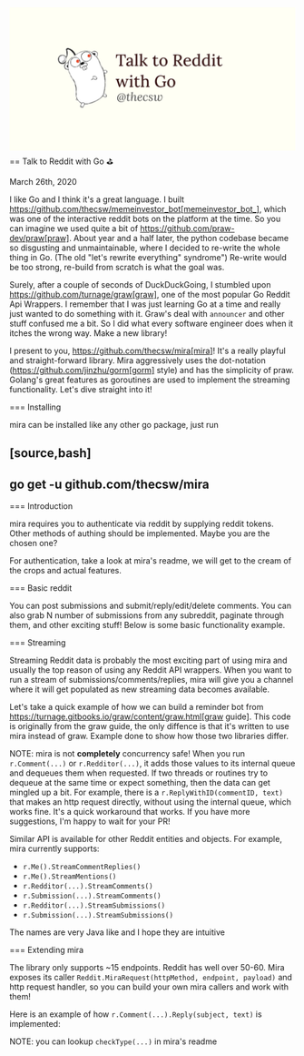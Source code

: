 ![preview](./preview.png)
== Talk to Reddit with Go ⛳

March 26th, 2020

I like Go and I think it's a great language. I built
https://github.com/thecsw/memeinvestor_bot[memeinvestor_bot_], which was
one of the interactive reddit bots on the platform at the time. So you
can imagine we used quite a bit of
https://github.com/praw-dev/praw[praw]. About year and a half later, the
python codebase became so disgusting and unmaintainable, where I decided
to re-write the whole thing in Go. (The old "let's rewrite everything"
syndrome") Re-write would be too strong, re-build from scratch is what
the goal was.

Surely, after a couple of seconds of DuckDuckGoing, I stumbled upon
https://github.com/turnage/graw[graw], one of the most popular Go Reddit
Api Wrappers. I remember that I was just learning Go at a time and
really just wanted to do something with it. Graw's deal with `announcer`
and other stuff confused me a bit. So I did what every software engineer
does when it itches the wrong way. Make a new library!

I present to you, https://github.com/thecsw/mira[mira]! It's a really
playful and straight-forward library. Mira aggressively uses the
dot-notation (https://github.com/jinzhu/gorm[gorm] style) and has the
simplicity of praw. Golang's great features as goroutines are used to
implement the streaming functionality. Let's dive straight into it!

=== Installing

mira can be installed like any other go package, just run

[source,bash]
----
go get -u github.com/thecsw/mira
----

=== Introduction

mira requires you to authenticate via reddit by supplying reddit tokens.
Other methods of authing should be implemented. Maybe you are the chosen
one?

For authentication, take a look at mira's readme, we will get to the
cream of the crops and actual features.

=== Basic reddit

You can post submissions and submit/reply/edit/delete comments. You can
also grab N number of submissions from any subreddit, paginate through
them, and other exciting stuff! Below is some basic functionality
example.

<script src="https://gist.github.com/thecsw/c8bd97b96c892734eca1f945a049b834.js"></script>

=== Streaming

Streaming Reddit data is probably the most exciting part of using mira
and usually the top reason of using any Reddit API wrappers. When you
want to run a stream of submissions/comments/replies, mira will give you
a channel where it will get populated as new streaming data becomes
available.

Let's take a quick example of how we can build a reminder bot from
https://turnage.gitbooks.io/graw/content/graw.html[graw guide]. This
code is originally from the graw guide, the only diffence is that it's
written to use mira instead of graw. Example done to show how those two
libraries differ.

<script src="https://gist.github.com/thecsw/e2e3d2b558f943fb3f5047ed4979282d.js"></script>

NOTE: mira is not **completely** concurrency safe! When you run
`r.Comment(...)` or `r.Redditor(...)`, it adds those values to its
internal queue and dequeues them when requested. If two threads or
routines try to dequeue at the same time or expect something, then the
data can get mingled up a bit. For example, there is a
`r.ReplyWithID(commentID, text)` that makes an http request directly,
without using the internal queue, which works fine. It's a quick
workaround that works. If you have more suggestions, I'm happy to wait
for your PR!

Similar API is available for other Reddit entities and objects. For
example, mira currently supports:

* `r.Me().StreamCommentReplies()`
* `r.Me().StreamMentions()`
* `r.Redditor(...).StreamComments()`
* `r.Submission(...).StreamComments()`
* `r.Redditor(...).StreamSubmissions()`
* `r.Submission(...).StreamSubmissions()`

The names are very Java like and I hope they are intuitive

=== Extending mira

The library only supports ~15 endpoints. Reddit has well over 50-60.
Mira exposes its caller
`Reddit.MiraRequest(httpMethod, endpoint, payload)` and http request
handler, so you can build your own mira callers and work with them!

Here is an example of how `r.Comment(...).Reply(subject, text)` is
implemented:

NOTE: you can lookup `checkType(...)` in mira's readme

<script src="https://gist.github.com/thecsw/25ff8b8e247b33b3cf023740ee5083bf.js"></script>
